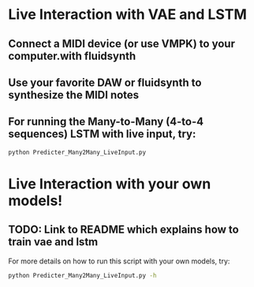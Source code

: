 # Live Interaction with VAE and LSTM

## Connect a MIDI device (or use VMPK) to your computer.with fluidsynth

## Use your favorite DAW or fluidsynth to synthesize the MIDI notes

## For running the Many-to-Many (4-to-4 sequences) LSTM with live input, try:
```bash
python Predicter_Many2Many_LiveInput.py
```
# Live Interaction with your own models!

## TODO: Link to README which explains how to train vae and lstm

For more details on how to run this script with your own models, try:
```bash
python Predicter_Many2Many_LiveInput.py -h
```